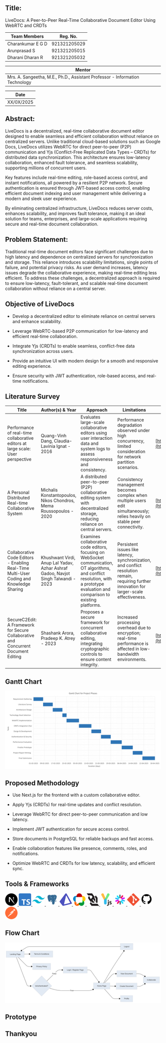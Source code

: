 ## Title:

LiveDocs: A Peer-to-Peer Real-Time Collaborative Document Editor Using WebRTC and CRDTs

| Team Members      | Reg. No.     |
| ----------------- | ------------ |
| Charankumar E G D | 921321205029 |
| Arunprasad S      | 921321205015 |
| Dharani Dharan R  | 921321205032 |

| Mentor                                                                       |
| ---------------------------------------------------------------------------- |
| Mrs. A. Sangeetha, M.E., Ph.D., Assistant Professor - Information Technology |

| Date       |
| ---------- |
| XX/0X/2025 |

## Abstract:

LiveDocs is a decentralized, real-time collaborative document editor designed to enable seamless and efficient collaboration without reliance on centralized servers. Unlike traditional cloud-based solutions such as Google Docs, LiveDocs utilizes WebRTC for direct peer-to-peer (P2P) communication and Yjs (Conflict-Free Replicated Data Types – CRDTs) for distributed data synchronization. This architecture ensures low-latency collaboration, enhanced fault tolerance, and seamless scalability, supporting millions of concurrent users.

Key features include real-time editing, role-based access control, and instant notifications, all powered by a resilient P2P network. Secure authentication is ensured through JWT-based access control, enabling efficient document indexing and user management while delivering a modern and sleek user experience.

By eliminating centralized infrastructure, LiveDocs reduces server costs, enhances scalability, and improves fault tolerance, making it an ideal solution for teams, enterprises, and large-scale applications requiring secure and real-time document collaboration.

## Problem Statement:

Traditional real-time document editors face significant challenges due to high latency and dependence on centralized servers for synchronization and storage. This reliance introduces scalability limitations, single points of failure, and potential privacy risks. As user demand increases, latency issues degrade the collaborative experience, making real-time editing less efficient. To address these challenges, a decentralized approach is required to ensure low-latency, fault-tolerant, and scalable real-time document collaboration without reliance on a central server.

## Objective of LiveDocs

- Develop a decentralized editor to eliminate reliance on central servers and enhance scalability.

- Leverage WebRTC-based P2P communication for low-latency and efficient real-time collaboration.

- Integrate Yjs (CRDTs) to enable seamless, conflict-free data synchronization across users.

- Provide an intuitive UI with modern design for a smooth and responsive editing experience.

- Ensure security with JWT authentication, role-based access, and real-time notifications.

## Literature Survey

| Title                                                                                   | Author(s) & Year                                                                  | Approach                                                                                                                                                                            | Limitations                                                                                                                                   | Link                                                                                           |
| --------------------------------------------------------------------------------------- | --------------------------------------------------------------------------------- | ----------------------------------------------------------------------------------------------------------------------------------------------------------------------------------- | --------------------------------------------------------------------------------------------------------------------------------------------- | ---------------------------------------------------------------------------------------------- |
| Performance of real-time collaborative editors at large scale: User perspective         | Quang-Vinh Dang, Claudia-Lavinia Ignat - 2016                                     | Evaluates large-scale collaborative editors using user interaction data and system logs to assess responsiveness and consistency.                                                   | Performance degradation observed under high concurrency, limited consideration for network partition scenarios.                               | [https://ieeexplore.ieee.org/document/7497258](https://ieeexplore.ieee.org/document/7497258)   |
| A Personal Distributed Real-time Collaborative System                                   | Michalis Konstantopoulos, Nikos Chondros, Mema Roussopoulos - 2020                | A distributed peer-to-peer (P2P) collaborative editing system with decentralized storage, reducing reliance on central servers.                                                     | Consistency management becomes complex when multiple users edit simultaneously; relies heavily on stable peer connectivity.                   | [https://ieeexplore.ieee.org/document/10117106](https://ieeexplore.ieee.org/document/10117106) |
| Collaborative Code Editors - Enabling Real-Time Multi-User Coding and Knowledge Sharing | Khushwant Virdi, Anup Lal Yadav, Azhar Ashraf Gadoo, Navjot Singh Talwandi - 2023 | Examines collaborative code editors, focusing on WebSocket communication, OT algorithms, and conflict resolution, with a prototype evaluation and comparison to existing platforms. | Persistent issues like latency, synchronization, and conflict resolution remain, requiring further innovation for larger-scale effectiveness. | [https://ieeexplore.ieee.org/document/10325722](https://ieeexplore.ieee.org/document/10325722) |
| SecureC2Edit: A Framework for Secure Collaborative and Concurrent Document Editing      | Shashank Arora, Pradeep K. Atrey - 2023                                           | Proposes a secure framework for concurrent collaborative editing, integrating cryptographic controls to ensure content integrity.                                                   | Increased processing overhead due to encryption; real-time performance is affected in low-bandwidth environments.                             | [https://ieeexplore.ieee.org/document/9036818](https://ieeexplore.ieee.org/document/9036818)   |

## Gantt Chart

![Gantt Chart](./assets/images/gantt_chart.png)

## Proposed Methodology

- Use Next.js for the frontend with a custom collaborative editor.

- Apply Yjs (CRDTs) for real-time updates and conflict resolution.

- Leverage WebRTC for direct peer-to-peer communication and low latency.

- Implement JWT authentication for secure access control.

- Store documents in PostgreSQL for reliable backups and fast access.

- Enable collaboration features like presence, comments, roles, and notifications.

- Optimize WebRTC and CRDTs for low latency, scalability, and efficient sync.

## Tools & Frameworks

<p align="left">
  <a href="https://nextjs.org/" target="_blank" rel="noreferrer">
    <img src="./assets/icons/nextjs.png" alt="Next.js" width="40" height="40">
  </a>
  <a href="https://www.typescriptlang.org/" target="_blank" rel="noreferrer">
    <img src="./assets/icons/typescript.png" alt="TypeScript" width="40" height="40">
  </a>
  <a href="https://tailwindcss.com/" target="_blank" rel="noreferrer">
    <img src="./assets/icons/tailwindcss.png" alt="Tailwind CSS" width="40" height="40">
  </a>
  <a href="https://www.postgresql.org" target="_blank" rel="noreferrer">
    <img src="./assets/icons/postgresql.png" alt="PostgreSQL" width="40" height="40">
  </a>
  <a href="https://www.prisma.io/" target="_blank" rel="noreferrer">
    <img src="./assets/icons/prisma.png" alt="Prisma" width="40" height="40">
  </a>
  <a href="https://webrtc.org/" target="_blank" rel="noreferrer">
    <img src="./assets/icons/webrtc.png" alt="WebRTC" width="40" height="40">
  </a>
  <a href="https://developer.mozilla.org/en-US/docs/Web/API/WebSockets" target="_blank" rel="noreferrer">
    <img src="./assets/icons/websocket.png" alt="WebSocket" width="40" height="40">
  </a>
  <a href="https://github.com/yjs" target="_blank" rel="noreferrer">
    <img src="./assets/icons/crdts-yjs.png" alt="CRDTs (Yjs)" width="40" height="40">
  </a>
  <a href="https://jwt.io/" target="_blank" rel="noreferrer">
    <img src="./assets/icons/jwt.png" alt="JWT" width="40" height="40">
  </a>
  <a href="https://git-scm.com/" target="_blank" rel="noreferrer">
    <img src="./assets/icons/git.png" alt="Git" width="40" height="40">
  </a>
  <a href="https://github.com/" target="_blank" rel="noreferrer">
    <img src="./assets/icons/github.png" alt="GitHub" width="40" height="40">
  </a>
  <a href="https://www.postman.com/" target="_blank" rel="noreferrer">
    <img src="./assets/icons/postman.png" alt="Postman" width="40" height="40">
  </a>
</p>

## Flow Chart

![Flow Chart](./assets/images/flow_chart.png)

## Prototype

## Thankyou

